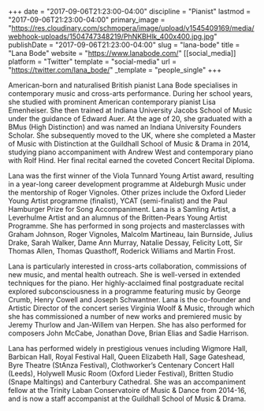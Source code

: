 +++
date = "2017-09-06T21:23:00-04:00"
discipline = "Pianist"
lastmod = "2017-09-06T21:23:00-04:00"
primary_image = "https://res.cloudinary.com/schmopera/image/upload/v1545409169/media/webhook-uploads/1504747348219/PhNKBHlk_400x400.jpg.jpg"
publishDate = "2017-09-06T21:23:00-04:00"
slug = "lana-bode"
title = "Lana Bode"
website = "https://www.lanabode.com/"
[[social_media]]
platform = "Twitter"
template = "social-media"
url = "https://twitter.com/lana_bode/"
_template = "people_single"
+++

American-born and naturalised British pianist Lana Bode specialises in contemporary music and cross-arts performance. During her school years, she studied with prominent American contemporary pianist Lisa Emenheiser. She then trained at Indiana University Jacobs School of Music under the guidance of Edward Auer. At the age of 20, she graduated with a BMus (High Distinction) and was named an Indiana University Founders Scholar. She subsequently moved to the UK, where she completed a Master of Music with Distinction at the Guildhall School of Music & Drama in 2014, studying piano accompaniment with Andrew West and contemporary piano with Rolf Hind. Her final recital earned the coveted Concert Recital Diploma.

Lana was the first winner of the Viola Tunnard Young Artist award, resulting in a year-long career development programme at Aldeburgh Music under the mentorship of Roger Vignoles. Other prizes include the Oxford Lieder Young Artist programme (finalist), YCAT (semi-finalist) and the Paul Hamburger Prize for Song Accompaniment. Lana is a Samling Artist, a Leverhulme Artist and an alumnus of the Britten-Pears Young Artist Programme. She has performed in song projects and masterclasses with Graham Johnson, Roger Vignoles, Malcolm Martineau, Iain Burnside, Julius Drake, Sarah Walker, Dame Ann Murray, Natalie Dessay, Felicity Lott, Sir Thomas Allen, Thomas Quasthoff, Roderick Williams and Martin Frost.

Lana is particularly interested in cross-arts collaboration, commissions of new music, and mental health outreach. She is well-versed in extended techniques for the piano. Her highly-acclaimed final postgraduate recital explored subconsciousness in a programme featuring music by George Crumb, Henry Cowell and Joseph Schwantner. Lana is the co-founder and Artistic Director of the concert series Virginia Woolf & Music, through which she has commissioned a number of new works and premiered music by Jeremy Thurlow and Jan-Willem van Herpen. She has also performed for composers John McCabe, Jonathan Dove, Brian Elias and Sadie Harrison.

Lana has performed widely in prestigious venues including Wigmore Hall, Barbican Hall, Royal Festival Hall, Queen Elizabeth Hall, Sage Gateshead, Byre Theatre (StAnza Festival), Clothworker’s Centenary Concert Hall (Leeds), Holywell Music Room (Oxford Lieder Festival), Britten Studio (Snape Maltings) and Canterbury Cathedral. She was an accompaniment fellow at the Trinity Laban Conservatoire of Music & Dance from 2014-16, and is now a staff accompanist at the Guildhall School of Music & Drama.
